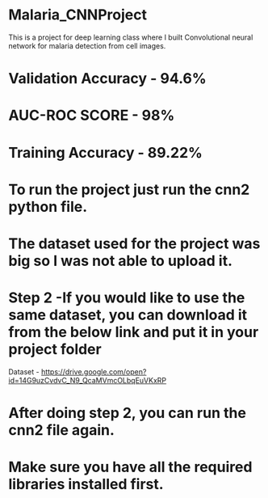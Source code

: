 # Malaria_CNNProject
This is a project for deep learning class where I built Convolutional neural network for malaria detection from cell images. 
# Validation Accuracy - 94.6%
# AUC-ROC SCORE - 98%
# Training Accuracy - 89.22%

# To run the project just run the cnn2 python file.

# The dataset used for the project was big so I was not able to upload it. 
# Step 2 -If you would like to use the same dataset, you can download it from the below link and put it in your project folder

 Dataset - https://drive.google.com/open?id=14G9uzCvdvC_N9_QcaMVmcOLbqEuVKxRP
# After doing step 2, you can run the cnn2 file again. 


# Make sure you have all the required libraries installed first. 
